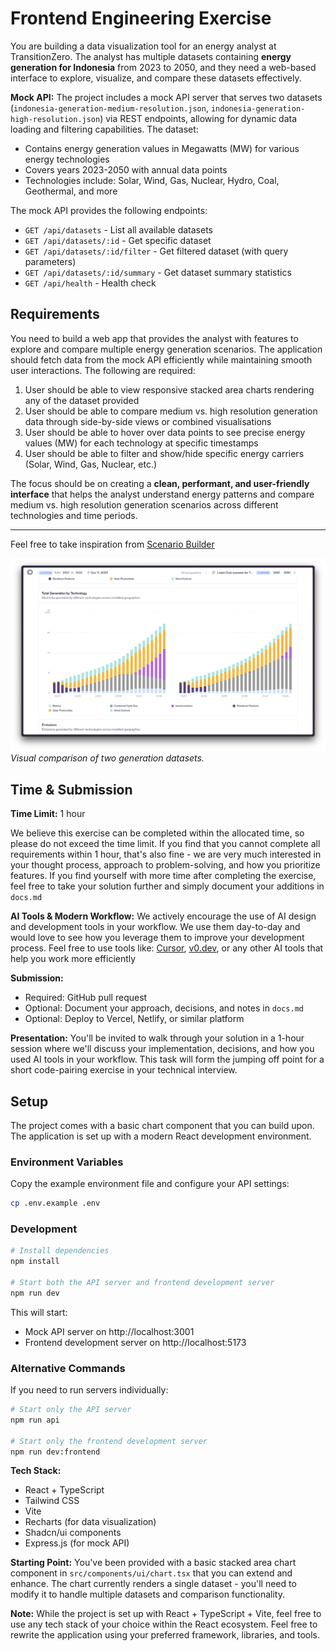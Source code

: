 # Frontend Engineering Exercise

You are building a data visualization tool for an energy analyst at TransitionZero. The analyst has multiple datasets containing **energy generation for Indonesia** from 2023 to 2050, and they need a web-based interface to explore, visualize, and compare these datasets effectively.

**Mock API:**
The project includes a mock API server that serves two datasets (`indonesia-generation-medium-resolution.json`, `indonesia-generation-high-resolution.json`) via REST endpoints, allowing for dynamic data loading and filtering capabilities. The dataset:
   - Contains energy generation values in Megawatts (MW) for various energy technologies
   - Covers years 2023-2050 with annual data points
   - Technologies include: Solar, Wind, Gas, Nuclear, Hydro, Coal, Geothermal, and more

The mock API provides the following endpoints:

- `GET /api/datasets` - List all available datasets
- `GET /api/datasets/:id` - Get specific dataset
- `GET /api/datasets/:id/filter` - Get filtered dataset (with query parameters)
- `GET /api/datasets/:id/summary` - Get dataset summary statistics
- `GET /api/health` - Health check

## Requirements

You need to build a web app that provides the analyst with features to explore and compare multiple energy generation scenarios. The application should fetch data from the mock API efficiently while maintaining smooth user interactions. The following are required:

1. User should be able to view responsive stacked area charts rendering any of the dataset provided
2. User should be able to compare medium vs. high resolution generation data through side-by-side views or combined visualisations
3. User should be able to hover over data points to see precise energy values (MW) for each technology at specific timestamps
4. User should be able to filter and show/hide specific energy carriers (Solar, Wind, Gas, Nuclear, etc.)

The focus should be on creating a **clean, performant, and user-friendly interface** that helps the analyst understand energy patterns and compare medium vs. high resolution generation scenarios across different technologies and time periods.

---

Feel free to take inspiration from [Scenario Builder](https://builder.transitionzero.org/tz/The-Gambia/Current-Policy-scenario-for-The-Gambia?compare=Least-Cost-scenario-for-The-Gambia)

![Scenario Comparison](public/images/scenario-comparison.png)
*Visual comparison of two generation datasets.*


## Time & Submission

**Time Limit:** 1 hour

We believe this exercise can be completed within the allocated time, so please do not exceed the time limit. If you find that you cannot complete all requirements within 1 hour, that's also fine - we are very much interested in your thought process, approach to problem-solving, and how you prioritize features. If you find yourself with more time after completing the exercise, feel free to take your solution further and simply document your additions in `docs.md`

**AI Tools & Modern Workflow:**
We actively encourage the use of AI design and development tools in your workflow. We use them day-to-day and would love to see how you leverage them to improve your development process. Feel free to use tools like: [Cursor](https://cursor.so/), [v0.dev](https://v0.dev/), or any other AI tools that help you work more efficiently

**Submission:**
- Required: GitHub pull request
- Optional: Document your approach, decisions, and notes in `docs.md`
- Optional: Deploy to Vercel, Netlify, or similar platform

**Presentation:**
You'll be invited to walk through your solution in a 1-hour session where we'll discuss your implementation, decisions, and how you used AI tools in your workflow. This task will form the jumping off point for a short code-pairing exercise in your technical interview.

## Setup

The project comes with a basic chart component that you can build upon. The application is set up with a modern React development environment.

### Environment Variables

Copy the example environment file and configure your API settings:

```bash
cp .env.example .env
```

### Development

```bash
# Install dependencies
npm install

# Start both the API server and frontend development server
npm run dev
```

This will start:
- Mock API server on http://localhost:3001
- Frontend development server on http://localhost:5173

### Alternative Commands

If you need to run servers individually:

```bash
# Start only the API server
npm run api

# Start only the frontend development server
npm run dev:frontend
```

**Tech Stack:**
- React + TypeScript
- Tailwind CSS
- Vite
- Recharts (for data visualization)
- Shadcn/ui components
- Express.js (for mock API)

**Starting Point:**
You've been provided with a basic stacked area chart component in `src/components/ui/chart.tsx` that you can extend and enhance. The chart currently renders a single dataset - you'll need to modify it to handle multiple datasets and comparison functionality.

**Note:** While the project is set up with React + TypeScript + Vite, feel free to use any tech stack of your choice within the React ecosystem. Feel free to rewrite the application using your preferred framework, libraries, and tools.


